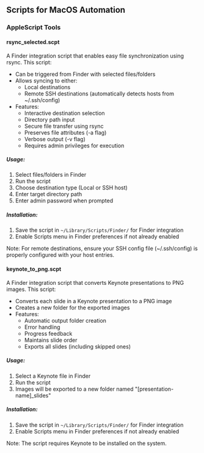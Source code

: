 ## Scripts for MacOS Automation

### AppleScript Tools

#### rsync_selected.scpt
A Finder integration script that enables easy file synchronization using rsync. This script:

- Can be triggered from Finder with selected files/folders
- Allows syncing to either:
  - Local destinations
  - Remote SSH destinations (automatically detects hosts from ~/.ssh/config)
- Features:
  - Interactive destination selection
  - Directory path input
  - Secure file transfer using rsync
  - Preserves file attributes (-a flag)
  - Verbose output (-v flag)
  - Requires admin privileges for execution

##### Usage:
1. Select files/folders in Finder
2. Run the script
3. Choose destination type (Local or SSH host)
4. Enter target directory path
5. Enter admin password when prompted

##### Installation:
1. Save the script in `~/Library/Scripts/Finder/` for Finder integration
2. Enable Scripts menu in Finder preferences if not already enabled

Note: For remote destinations, ensure your SSH config file (~/.ssh/config) is properly configured with your host entries.

#### keynote_to_png.scpt
A Finder integration script that converts Keynote presentations to PNG images. This script:

- Converts each slide in a Keynote presentation to a PNG image
- Creates a new folder for the exported images
- Features:
  - Automatic output folder creation
  - Error handling
  - Progress feedback
  - Maintains slide order
  - Exports all slides (including skipped ones)

##### Usage:
1. Select a Keynote file in Finder
2. Run the script
3. Images will be exported to a new folder named "[presentation-name]_slides"

##### Installation:
1. Save the script in `~/Library/Scripts/Finder/` for Finder integration
2. Enable Scripts menu in Finder preferences if not already enabled

Note: The script requires Keynote to be installed on the system.

